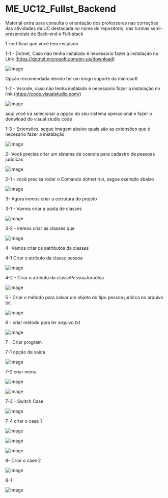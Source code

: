 # ME_UC12_Fullst_Backend
Material extra para consulta e orientação dos professores nas correções das atividades da UC destacada no nome do repositório, das turmas semi-presenciais de Back-end e Full-stack

1-certificar que você tem instalado

 1-1 - Dotnet, Caso não tenha instalado é necessario fazer a instalação no Link (https://dotnet.microsoft.com/en-us/download)
 

 ![image](https://github.com/CTM-SENAI-134/ME_UC12_Fullst_Backend/assets/144062335/22c2b331-d464-4a6e-ab60-b9d3dc02e0f5)

 Opção recomendada devido ter um longo suporte da microsoft
 
 1-2 -  Vscode, caso não tenha instalado é necessario fazer a instalação no link (https://code.visualstudio.com/)
 
 ![image](https://github.com/CTM-SENAI-134/ME_UC12_Fullst_Backend/assets/144062335/5a3e469d-9732-425c-97c2-d1fef448469c)
 
 aqui você ira selecionar a opção do seu sistema operacional e fazer o donwload do visual studio code
 
 1-3 - Extensões, segue imagem abaixo quais são as extensões que é necesario fazer a instalação 
 
   ![image](https://github.com/CTM-SENAI-134/ME_UC12_Fullst_Backend/assets/144062335/2faa4a85-2e08-44c2-b09a-24900084bb04)
   


2- Você precisa criar um sistema de cosnole para cadastro de pessoas juridicas

![image](https://github.com/CTM-SENAI-134/ME_UC12_Fullst_Backend/assets/144062335/d2d86310-0ad6-4398-bbd5-f4fb96f33efd)

2-1 - você precisa rodar o Comando dotnet run, segue exemplo abaixo

![image](https://github.com/CTM-SENAI-134/ME_UC12_Fullst_Backend/assets/144062335/0e18c004-f566-45c8-b56f-c753180d812a)


3- Agora iremos criar a estrutura do projeto 

  3-1 - Vamos criar a pasta de classes
  
   ![image](https://github.com/CTM-SENAI-134/ME_UC12_Fullst_Backend/assets/144062335/774e53a7-2dbe-4639-9b45-f5a0964fdca9)
    

  3-2 - iremos criar as classes que


![image](https://github.com/CTM-SENAI-134/ME_UC12_Fullst_Backend/assets/144062335/f83224f4-87c6-4197-aa25-02bedca8b7e0)


  4- Vamos criar os aatributos da classes


  4-1 Criar o atributo da classe pessoa
  
  ![image](https://github.com/CTM-SENAI-134/ME_UC12_Fullst_Backend/assets/144062335/de3950c9-bee5-4baa-a1d7-2d5a73638e6f)

4-2 - Criar o atributo da classePessoaJurudica

![image](https://github.com/CTM-SENAI-134/ME_UC12_Fullst_Backend/assets/144062335/f6574110-efd7-4f89-ad24-48058c837510)


5 - Criar o método para salvar um objeto do tipo pessoa juridica no arquivo txt

![image](https://github.com/CTM-SENAI-134/ME_UC12_Fullst_Backend/assets/144062335/a63850b5-7156-47cb-a88a-994d95d3b8fe)

6 - criar metodo para ler arquivo txt

![image](https://github.com/CTM-SENAI-134/ME_UC12_Fullst_Backend/assets/144062335/531653b5-25ae-47f2-9753-93c2122526bd)

7 - Criar program

 7-1 opção de saida

 ![image](https://github.com/CTM-SENAI-134/ME_UC12_Fullst_Backend/assets/144062335/fb076903-8925-4651-80a1-c995fbd96ae1)

 7-2 criar menu

![image](https://github.com/CTM-SENAI-134/ME_UC12_Fullst_Backend/assets/144062335/10b1ec34-3015-44c8-bce4-e996b345562b)

![image](https://github.com/CTM-SENAI-134/ME_UC12_Fullst_Backend/assets/144062335/aae50ca4-408c-4c31-9964-7e59f50410c6)


 
7-3 - Switch Case

![image](https://github.com/CTM-SENAI-134/ME_UC12_Fullst_Backend/assets/144062335/f99664fa-0122-4e0a-9eb0-a1d5ac6f78e2)

7-4 criar o case 1

![image](https://github.com/CTM-SENAI-134/ME_UC12_Fullst_Backend/assets/144062335/285da9ab-d76c-44fe-bc95-e3aaf2e22c24)



![image](https://github.com/CTM-SENAI-134/ME_UC12_Fullst_Backend/assets/144062335/43b1fffa-996d-40f1-81a9-1ccb4ccec0ce)


![image](https://github.com/CTM-SENAI-134/ME_UC12_Fullst_Backend/assets/144062335/54cadc03-7a30-4399-9629-eb6efdd60130)


8- Criar o case 2

![image](https://github.com/CTM-SENAI-134/ME_UC12_Fullst_Backend/assets/144062335/812820a6-4186-4640-832d-b27b2d48a69c)

8-1 

![image](https://github.com/CTM-SENAI-134/ME_UC12_Fullst_Backend/assets/144062335/2aa93a02-73f8-4a6d-b868-d0de3fa069f7)


